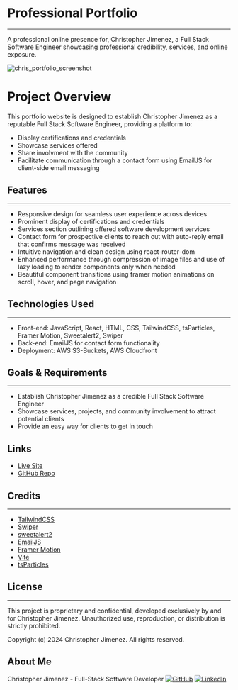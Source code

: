 # Professional Portfolio
--------------------------
A professional online presence for, Christopher Jimenez, a Full Stack Software Engineer showcasing professional credibility, services, and online exposure.

![chris_portfolio_screenshot](https://github.com/user-attachments/assets/cfda4411-0682-43d7-afbe-3e036247486c)

# Project Overview
This portfolio website is designed to establish Christopher Jimenez as a reputable Full Stack Software Engineer, providing a platform to:
* Display certifications and credentials
* Showcase services offered
* Share involvment with the community
* Facilitate communication through a contact form using EmailJS for client-side email messaging

## Features
------------
* Responsive design for seamless user experience across devices
* Prominent display of certifications and credentials
* Services section outlining offered software development services
* Contact form for prospective clients to reach out with auto-reply email that confirms message was received
* Intuitive navigation and clean design using react-router-dom
* Enhanced performance through compression of image files and use of lazy loading to render components only when needed
* Beautiful component transitions using framer motion animations on scroll, hover, and page navigation

## Technologies Used
---------------------
* Front-end: JavaScript, React, HTML, CSS, TailwindCSS, tsParticles, Framer Motion, Sweetalert2, Swiper
* Back-end: EmailJS for contact form functionality
* Deployment: AWS S3-Buckets, AWS Cloudfront

## Goals & Requirements
------------------------
* Establish Christopher Jimenez as a credible Full Stack Software Engineer
* Showcase services, projects, and community involvement to attract potential clients
* Provide an easy way for clients to get in touch

## Links
* [Live Site](https://christopherjq.com/)
* [GitHub Repo](https://github.com/chrisjimenez10/chris_portfolio)

## Credits
-------------
* [TailwindCSS](https://tailwindcss.com/docs/installation)
* [Swiper](https://swiperjs.com/react)
* [sweetalert2](https://sweetalert2.github.io/#examples)
* [EmailJS](https://www.emailjs.com/docs/)
* [Framer Motion](https://www.framer.com/motion/)
* [Vite](https://vitejs.dev/guide/)
* [tsParticles](https://particles.js.org/)


## License
-----------
This project is proprietary and confidential, developed exclusively by and for Christopher Jimenez. Unauthorized use, reproduction, or distribution is strictly prohibited.

Copyright (c) 2024 Christopher Jimenez. All rights reserved.

## About Me
Christopher Jimenez - Full-Stack Software Developer
[![GitHub](https://img.shields.io/badge/GitHub-100000?style=for-the-badge&logo=github&logoColor=white)](https://github.com/chrisjimenez10)
[![LinkedIn](https://img.shields.io/badge/LinkedIn-0077B5?style=for-the-badge&logo=linkedin&logoColor=white)](https://www.linkedin.com/in/christopherjimenez10/)
